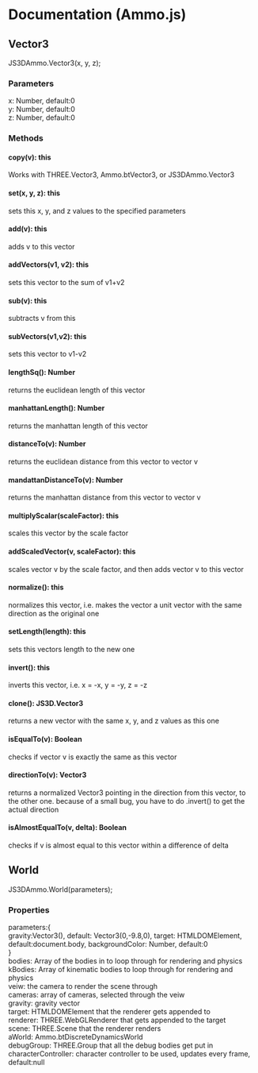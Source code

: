 # Documentation (Ammo.js)
## Vector3
JS3DAmmo.Vector3(x, y, z);
### Parameters
x: Number, default:0  
y: Number, default:0  
z: Number, default:0  
### Methods
#### copy(v): this
Works with THREE.Vector3, Ammo.btVector3, or JS3DAmmo.Vector3

#### set(x, y, z): this
sets this x, y, and z values to the specified parameters

#### add(v): this
adds v to this vector

#### addVectors(v1, v2): this
sets this vector to the sum of v1+v2

#### sub(v): this
subtracts v from this

#### subVectors(v1,v2): this
sets this vector to v1-v2

#### lengthSq(): Number
returns the euclidean length of this vector

#### manhattanLength(): Number
returns the manhattan length of this vector

#### distanceTo(v): Number
returns the euclidean distance from this vector to vector v

#### mandattanDistanceTo(v): Number
returns the manhattan distance from this vector to vector v

#### multiplyScalar(scaleFactor): this
scales this vector by the scale factor

#### addScaledVector(v, scaleFactor): this
scales vector v by the scale factor, and then adds vector v to this vector

#### normalize(): this
normalizes this vector, i.e. makes the vector a unit vector with the same direction as the original one

#### setLength(length): this
sets this vectors length to the new one

#### invert(): this
inverts this vector, i.e. x = -x, y = -y, z = -z

#### clone(): JS3D.Vector3
returns a new vector with the same x, y, and z values as this one

#### isEqualTo(v): Boolean
checks if vector v is exactly the same as this vector

#### directionTo(v): Vector3
returns a normalized Vector3 pointing in the direction from this vector, to the other one. because of a small bug, you have to do .invert() to get the actual direction

#### isAlmostEqualTo(v, delta): Boolean
checks if v is almost equal to this vector within a difference of delta

## World
JS3DAmmo.World(parameters);

### Properties
parameters:{  
gravity:Vector3(), default: Vector3(0,-9.8,0),
target: HTMLDOMElement, default:document.body,
backgroundColor: Number, default:0  
}  
bodies: Array of the bodies in to loop through for rendering and physics  
kBodies: Array of kinematic bodies to loop through for rendering and physics  
veiw: the camera to render the scene through  
cameras: array of cameras, selected through the veiw  
gravity: gravity vector  
target: HTMLDOMElement that the renderer gets appended to  
renderer: THREE.WebGLRenderer that gets appended to the target  
scene: THREE.Scene that the renderer renders  
aWorld: Ammo.btDiscreteDynamicsWorld  
debugGroup: THREE.Group that all the debug bodies get put in  
characterController: character controller to be used, updates every frame, default:null
